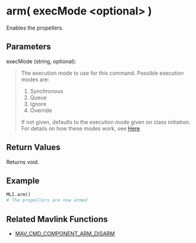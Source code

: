 # arm( execMode \<optional> )

Enables the propellers.

## Parameters

execMode (string, optional):
> The execution mode to use for this command. Possible execution modes are:
>
> 1. Synchronous
> 1. Queue
> 1. Ignore
> 1. Override
>
> If not given, defaults to the execution mode given on class initiation.  
> For details on how these modes work, see [Here](../executionModes.md)

## Return Values

Returns void.

## Example

```py
MLI.arm()
# The propellors are now armed
```

## Related Mavlink Functions

- [MAV_CMD_COMPONENT_ARM_DISARM](https://mavlink.io/en/messages/common.html#MAV_CMD_COMPONENT_ARM_DISARM)

